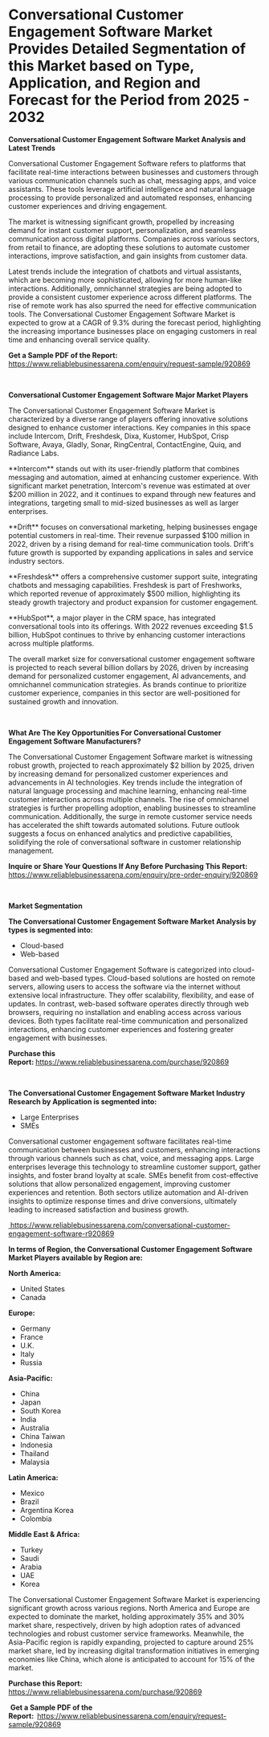 <p><h1>Conversational Customer Engagement Software Market Provides Detailed Segmentation of this Market based on Type, Application, and Region and Forecast for the Period from 2025 - 2032</h1></p><p><strong>Conversational Customer Engagement Software Market Analysis and Latest Trends</strong></p>
<p><p>Conversational Customer Engagement Software refers to platforms that facilitate real-time interactions between businesses and customers through various communication channels such as chat, messaging apps, and voice assistants. These tools leverage artificial intelligence and natural language processing to provide personalized and automated responses, enhancing customer experiences and driving engagement.</p><p>The market is witnessing significant growth, propelled by increasing demand for instant customer support, personalization, and seamless communication across digital platforms. Companies across various sectors, from retail to finance, are adopting these solutions to automate customer interactions, improve satisfaction, and gain insights from customer data. </p><p>Latest trends include the integration of chatbots and virtual assistants, which are becoming more sophisticated, allowing for more human-like interactions. Additionally, omnichannel strategies are being adopted to provide a consistent customer experience across different platforms. The rise of remote work has also spurred the need for effective communication tools. The Conversational Customer Engagement Software Market is expected to grow at a CAGR of 9.3% during the forecast period, highlighting the increasing importance businesses place on engaging customers in real time and enhancing overall service quality.</p></p>
<p><strong>Get a Sample PDF of the Report:&nbsp;</strong> <a href="https://www.reliablebusinessarena.com/enquiry/request-sample/920869?utm_campaign=2514&utm_medium=2&utm_source=Github&utm_content=ia&utm_term=18042025&utm_id=conversational-customer-engagement-software">https://www.reliablebusinessarena.com/enquiry/request-sample/920869</a></p>
<p>&nbsp;</p>
<p><strong>Conversational Customer Engagement Software Major Market Players</strong></p>
<p><p>The Conversational Customer Engagement Software Market is characterized by a diverse range of players offering innovative solutions designed to enhance customer interactions. Key companies in this space include Intercom, Drift, Freshdesk, Dixa, Kustomer, HubSpot, Crisp Software, Avaya, Gladly, Sonar, RingCentral, ContactEngine, Quiq, and Radiance Labs.</p><p>**Intercom** stands out with its user-friendly platform that combines messaging and automation, aimed at enhancing customer experience. With significant market penetration, Intercom's revenue was estimated at over $200 million in 2022, and it continues to expand through new features and integrations, targeting small to mid-sized businesses as well as larger enterprises.</p><p>**Drift** focuses on conversational marketing, helping businesses engage potential customers in real-time. Their revenue surpassed $100 million in 2022, driven by a rising demand for real-time communication tools. Drift's future growth is supported by expanding applications in sales and service industry sectors.</p><p>**Freshdesk** offers a comprehensive customer support suite, integrating chatbots and messaging capabilities. Freshdesk is part of Freshworks, which reported revenue of approximately $500 million, highlighting its steady growth trajectory and product expansion for customer engagement.</p><p>**HubSpot**, a major player in the CRM space, has integrated conversational tools into its offerings. With 2022 revenues exceeding $1.5 billion, HubSpot continues to thrive by enhancing customer interactions across multiple platforms.</p><p>The overall market size for conversational customer engagement software is projected to reach several billion dollars by 2026, driven by increasing demand for personalized customer engagement, AI advancements, and omnichannel communication strategies. As brands continue to prioritize customer experience, companies in this sector are well-positioned for sustained growth and innovation.</p></p>
<p>&nbsp;</p>
<p><strong>What Are The Key Opportunities For Conversational Customer Engagement Software Manufacturers?</strong></p>
<p><p>The Conversational Customer Engagement Software market is witnessing robust growth, projected to reach approximately $2 billion by 2025, driven by increasing demand for personalized customer experiences and advancements in AI technologies. Key trends include the integration of natural language processing and machine learning, enhancing real-time customer interactions across multiple channels. The rise of omnichannel strategies is further propelling adoption, enabling businesses to streamline communication. Additionally, the surge in remote customer service needs has accelerated the shift towards automated solutions. Future outlook suggests a focus on enhanced analytics and predictive capabilities, solidifying the role of conversational software in customer relationship management.</p></p>
<p><strong>Inquire or Share Your Questions If Any Before Purchasing This Report:</strong> <a href="https://www.reliablebusinessarena.com/enquiry/pre-order-enquiry/920869?utm_campaign=2514&utm_medium=2&utm_source=Github&utm_content=ia&utm_term=18042025&utm_id=conversational-customer-engagement-software">https://www.reliablebusinessarena.com/enquiry/pre-order-enquiry/920869</a></p>
<p>&nbsp;</p>
<p><strong>Market Segmentation</strong></p>
<p><strong>The Conversational Customer Engagement Software Market Analysis by types is segmented into:</strong></p>
<p><ul><li>Cloud-based</li><li>Web-based</li></ul></p>
<p><p>Conversational Customer Engagement Software is categorized into cloud-based and web-based types. Cloud-based solutions are hosted on remote servers, allowing users to access the software via the internet without extensive local infrastructure. They offer scalability, flexibility, and ease of updates. In contrast, web-based software operates directly through web browsers, requiring no installation and enabling access across various devices. Both types facilitate real-time communication and personalized interactions, enhancing customer experiences and fostering greater engagement with businesses.</p></p>
<p><strong>Purchase this Report:&nbsp;</strong><a href="https://www.reliablebusinessarena.com/purchase/920869?utm_campaign=2514&utm_medium=2&utm_source=Github&utm_content=ia&utm_term=18042025&utm_id=conversational-customer-engagement-software">https://www.reliablebusinessarena.com/purchase/920869</a></p>
<p>&nbsp;</p>
<p><strong>The Conversational Customer Engagement Software Market Industry Research by Application is segmented into:</strong></p>
<p><ul><li>Large Enterprises</li><li>SMEs</li></ul></p>
<p><p>Conversational customer engagement software facilitates real-time communication between businesses and customers, enhancing interactions through various channels such as chat, voice, and messaging apps. Large enterprises leverage this technology to streamline customer support, gather insights, and foster brand loyalty at scale. SMEs benefit from cost-effective solutions that allow personalized engagement, improving customer experiences and retention. Both sectors utilize automation and AI-driven insights to optimize response times and drive conversions, ultimately leading to increased satisfaction and business growth.</p></p>
<p><a href="https://www.reliablebusinessarena.com/conversational-customer-engagement-software-r920869?utm_campaign=2514&utm_medium=2&utm_source=Github&utm_content=ia&utm_term=18042025&utm_id=conversational-customer-engagement-software">&nbsp;https://www.reliablebusinessarena.com/conversational-customer-engagement-software-r920869</a></p>
<p><strong>In terms of Region, the Conversational Customer Engagement Software Market Players available by Region are:</strong></p>
<p>
    <p> <strong> North America: </strong>
        <ul>
            <li>United States</li>
            <li>Canada</li>
        </ul>
        </p> 
    <p> <strong> Europe: </strong>
        <ul>
            <li>Germany</li>
            <li>France</li>
            <li>U.K.</li>
            <li>Italy</li>
            <li>Russia</li>
        </ul>
        </p> 
    <p> <strong> Asia-Pacific: </strong>
        <ul>
            <li>China</li>
            <li>Japan</li>
            <li>South Korea</li>
            <li>India</li>
            <li>Australia</li>
            <li>China Taiwan</li>
            <li>Indonesia</li>
            <li>Thailand</li>
            <li>Malaysia</li>
        </ul>
        </p> 
    <p> <strong> Latin America: </strong>
        <ul>
            <li>Mexico</li>
            <li>Brazil</li>
            <li>Argentina Korea</li>
            <li>Colombia</li>
        </ul>
        </p> 
    <p> <strong> Middle East & Africa: </strong>
        <ul>
            <li>Turkey</li>
            <li>Saudi</li>
            <li>Arabia</li>
            <li>UAE</li>
            <li>Korea</li>
        </ul>
    </p>
    </p>
<p><p>The Conversational Customer Engagement Software Market is experiencing significant growth across various regions. North America and Europe are expected to dominate the market, holding approximately 35% and 30% market share, respectively, driven by high adoption rates of advanced technologies and robust customer service frameworks. Meanwhile, the Asia-Pacific region is rapidly expanding, projected to capture around 25% market share, led by increasing digital transformation initiatives in emerging economies like China, which alone is anticipated to account for 15% of the market.</p></p>
<p><strong>Purchase this Report: </strong><a href="https://www.reliablebusinessarena.com/purchase/920869?utm_campaign=2514&utm_medium=2&utm_source=Github&utm_content=ia&utm_term=18042025&utm_id=conversational-customer-engagement-software">https://www.reliablebusinessarena.com/purchase/920869</a></p>
<p>&nbsp;<strong>Get a Sample PDF of the Report:&nbsp;&nbsp;</strong><a href="https://www.reliablebusinessarena.com/enquiry/request-sample/920869?utm_campaign=2514&utm_medium=2&utm_source=Github&utm_content=ia&utm_term=18042025&utm_id=conversational-customer-engagement-software">https://www.reliablebusinessarena.com/enquiry/request-sample/920869</a></p>
<p><strong></strong></p>
<p><p></p><p></p><p></p></p>